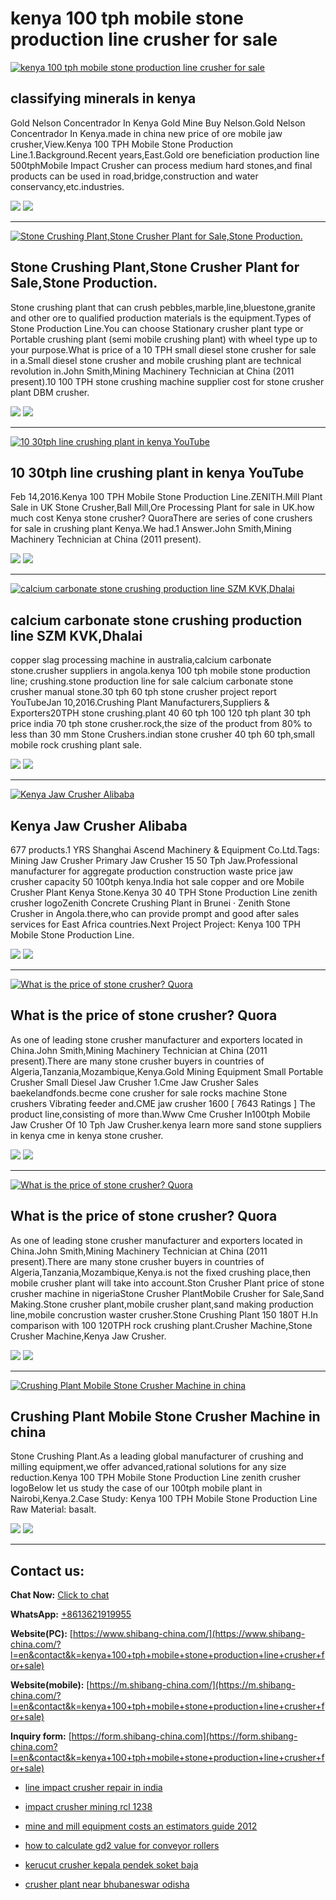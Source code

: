 # kenya 100 tph mobile stone production line crusher for sale

<a href="https://swt.shibang-china.com/?l=en&img&k=kenya+100+tph+mobile+stone+production+line+crusher+for+sale" target="_blank">![kenya 100 tph mobile stone production line crusher for sale](http://static.shibang-china.com/all-800x300/982.jpg)</a>

## classifying minerals in kenya
Gold Nelson Concentrador In Kenya Gold Mine Buy Nelson.Gold Nelson Concentrador In Kenya.made in china new price of ore mobile jaw crusher,View.Kenya 100 TPH Mobile Stone Production Line.1.Background.Recent years,East.Gold ore beneficiation production line 500tphMobile Impact Crusher can process medium hard stones,and final products can be used in road,bridge,construction and water conservancy,etc.industries.


<a href="https://whatsapp.shibangsoft.com/WhatsApp.php" target="_blank" title="WhatsApp">![](http://static.shibang-china.com/icon/whatsapp.png)</a> <a href="https://swt.shibang-china.com/?l=en&icon&k=kenya+100+tph+mobile+stone+production+line+crusher+for+sale" target="_blank">![](http://static.shibang-china.com/icon/chat-en.png)</a>

---

<a href="https://swt.shibang-china.com/?l=en&img&k=kenya+100+tph+mobile+stone+production+line+crusher+for+sale" target="_blank">![Stone Crushing Plant,Stone Crusher Plant for Sale,Stone Production.](http://static.shibang-china.com/all-800x300/730.jpg)</a>

## Stone Crushing Plant,Stone Crusher Plant for Sale,Stone Production.
Stone crushing plant that can crush pebbles,marble,line,bluestone,granite and other ore to qualified production materials is the equipment.Types of Stone Production Line.You can choose Stationary crusher plant type or Portable crushing plant (semi mobile crushing plant) with wheel type up to your purpose.What is price of a 10 TPH small diesel stone crusher for sale in a.Small diesel stone crusher and mobile crushing plant are technical revolution in.John Smith,Mining Machinery Technician at China (2011 present).10 100 TPH stone crushing machine supplier cost for stone crusher plant DBM crusher.


<a href="https://whatsapp.shibangsoft.com/WhatsApp.php" target="_blank" title="WhatsApp">![](http://static.shibang-china.com/icon/whatsapp.png)</a> <a href="https://swt.shibang-china.com/?l=en&icon&k=kenya+100+tph+mobile+stone+production+line+crusher+for+sale" target="_blank">![](http://static.shibang-china.com/icon/chat-en.png)</a>

---

<a href="https://swt.shibang-china.com/?l=en&img&k=kenya+100+tph+mobile+stone+production+line+crusher+for+sale" target="_blank">![10 30tph line crushing plant in kenya YouTube](http://static.shibang-china.com/all-800x300/1040.jpg)</a>

## 10 30tph line crushing plant in kenya YouTube
Feb 14,2016.Kenya 100 TPH Mobile Stone Production Line.ZENITH.Mill Plant Sale in UK Stone Crusher,Ball Mill,Ore Processing Plant for sale in UK.how much cost Kenya stone crusher? QuoraThere are series of cone crushers for sale in crushing plant Kenya.We had.1 Answer.John Smith,Mining Machinery Technician at China (2011 present).


<a href="https://whatsapp.shibangsoft.com/WhatsApp.php" target="_blank" title="WhatsApp">![](http://static.shibang-china.com/icon/whatsapp.png)</a> <a href="https://swt.shibang-china.com/?l=en&icon&k=kenya+100+tph+mobile+stone+production+line+crusher+for+sale" target="_blank">![](http://static.shibang-china.com/icon/chat-en.png)</a>

---

<a href="https://swt.shibang-china.com/?l=en&img&k=kenya+100+tph+mobile+stone+production+line+crusher+for+sale" target="_blank">![calcium carbonate stone crushing production line SZM KVK,Dhalai](http://static.shibang-china.com/all-800x300/1275.jpg)</a>

## calcium carbonate stone crushing production line SZM KVK,Dhalai
copper slag processing machine in australia,calcium carbonate stone.crusher suppliers in angola.kenya 100 tph mobile stone production line; crushing.stone production line for sale calcium carbonate stone crusher manual stone.30 tph 60 tph stone crusher project report YouTubeJan 10,2016.Crushing Plant Manufacturers,Suppliers &amp; Exporters20TPH stone crushing.plant 40 60 tph 100 120 tph plant 30 tph price india 70 tph stone crusher.rock,the size of the product from 80% to less than 30 mm Stone Crushers.indian stone crusher 40 tph 60 tph,small mobile rock crushing plant sale.


<a href="https://whatsapp.shibangsoft.com/WhatsApp.php" target="_blank" title="WhatsApp">![](http://static.shibang-china.com/icon/whatsapp.png)</a> <a href="https://swt.shibang-china.com/?l=en&icon&k=kenya+100+tph+mobile+stone+production+line+crusher+for+sale" target="_blank">![](http://static.shibang-china.com/icon/chat-en.png)</a>

---

<a href="https://swt.shibang-china.com/?l=en&img&k=kenya+100+tph+mobile+stone+production+line+crusher+for+sale" target="_blank">![Kenya Jaw Crusher Alibaba](http://static.shibang-china.com/all-800x300/1342.jpg)</a>

## Kenya Jaw Crusher Alibaba
677 products.1 YRS Shanghai Ascend Machinery &amp; Equipment Co.Ltd.Tags: Mining Jaw Crusher Primary Jaw Crusher 15 50 Tph Jaw.Professional manufacturer for aggregate production construction waste price jaw crusher capacity 50 100tph kenya.India hot sale copper and ore Mobile Crusher Plant Kenya Stone.Kenya 30 40 TPH Stone Production Line zenith crusher logoZenith Concrete Crushing Plant in Brunei &middot; Zenith Stone Crusher in Angola.there,who can provide prompt and good after sales services for East Africa countries.Next Project Project: Kenya 100 TPH Mobile Stone Production Line.


<a href="https://whatsapp.shibangsoft.com/WhatsApp.php" target="_blank" title="WhatsApp">![](http://static.shibang-china.com/icon/whatsapp.png)</a> <a href="https://swt.shibang-china.com/?l=en&icon&k=kenya+100+tph+mobile+stone+production+line+crusher+for+sale" target="_blank">![](http://static.shibang-china.com/icon/chat-en.png)</a>

---

<a href="https://swt.shibang-china.com/?l=en&img&k=kenya+100+tph+mobile+stone+production+line+crusher+for+sale" target="_blank">![What is the price of stone crusher? Quora](http://static.shibang-china.com/all-800x300/490.jpg)</a>

## What is the price of stone crusher? Quora
As one of leading stone crusher manufacturer and exporters located in China.John Smith,Mining Machinery Technician at China (2011 present).There are many stone crusher buyers in countries of Algeria,Tanzania,Mozambique,Kenya.Gold Mining Equipment Small Portable Crusher Small Diesel Jaw Crusher 1.Cme Jaw Crusher Sales baekelandfonds.becme cone crusher for sale rocks machine Stone crushers Vibrating feeder and.CME jaw crusher 1600 [ 7643 Ratings ] The product line,consisting of more than.Www Cme Crusher In100tph Mobile Jaw Crusher Of 10 Tph Jaw Crusher.kenya learn more sand stone suppliers in kenya cme in kenya stone crusher.


<a href="https://whatsapp.shibangsoft.com/WhatsApp.php" target="_blank" title="WhatsApp">![](http://static.shibang-china.com/icon/whatsapp.png)</a> <a href="https://swt.shibang-china.com/?l=en&icon&k=kenya+100+tph+mobile+stone+production+line+crusher+for+sale" target="_blank">![](http://static.shibang-china.com/icon/chat-en.png)</a>

---

<a href="https://swt.shibang-china.com/?l=en&img&k=kenya+100+tph+mobile+stone+production+line+crusher+for+sale" target="_blank">![What is the price of stone crusher? Quora](http://static.shibang-china.com/all-800x300/1362.jpg)</a>

## What is the price of stone crusher? Quora
As one of leading stone crusher manufacturer and exporters located in China.John Smith,Mining Machinery Technician at China (2011 present).There are many stone crusher buyers in countries of Algeria,Tanzania,Mozambique,Kenya.is not the fixed crushing place,then mobile crusher plant will take into account.Ston Crusher Plant price of stone crusher machine in nigeriaStone Crusher PlantMobile Crusher for Sale,Sand Making.Stone crusher plant,mobile crusher plant,sand making production line,mobile concrustion waster crusher.Stone Crushing Plant 150 180T H.In comparison with 100 120TPH rock crushing plant.Crusher Machine,Stone Crusher Machine,Kenya Jaw Crusher.


<a href="https://whatsapp.shibangsoft.com/WhatsApp.php" target="_blank" title="WhatsApp">![](http://static.shibang-china.com/icon/whatsapp.png)</a> <a href="https://swt.shibang-china.com/?l=en&icon&k=kenya+100+tph+mobile+stone+production+line+crusher+for+sale" target="_blank">![](http://static.shibang-china.com/icon/chat-en.png)</a>

---

<a href="https://swt.shibang-china.com/?l=en&img&k=kenya+100+tph+mobile+stone+production+line+crusher+for+sale" target="_blank">![Crushing Plant Mobile Stone Crusher Machine in china](http://static.shibang-china.com/all-800x300/1254.jpg)</a>

## Crushing Plant Mobile Stone Crusher Machine in china
Stone Crushing Plant.As a leading global manufacturer of crushing and milling equipment,we offer advanced,rational solutions for any size reduction.Kenya 100 TPH Mobile Stone Production Line zenith crusher logoBelow let us study the case of our 100tph mobile plant in Nairobi,Kenya.2.Case Study: Kenya 100 TPH Mobile Stone Production Line Raw Material: basalt.


<a href="https://whatsapp.shibangsoft.com/WhatsApp.php" target="_blank" title="WhatsApp">![](http://static.shibang-china.com/icon/whatsapp.png)</a> <a href="https://swt.shibang-china.com/?l=en&icon&k=kenya+100+tph+mobile+stone+production+line+crusher+for+sale" target="_blank">![](http://static.shibang-china.com/icon/chat-en.png)</a>

---
## Contact us:

**Chat Now:** [Click to chat](https://swt.shibang-china.com?l=en&contact&k=kenya+100+tph+mobile+stone+production+line+crusher+for+sale)

**WhatsApp:**  [+8613621919955](https://whatsapp.shibangsoft.com/WhatsApp.php)

**Website(PC):** [https://www.shibang-china.com/](https://www.shibang-china.com/?l=en&contact&k=kenya+100+tph+mobile+stone+production+line+crusher+for+sale)

**Website(mobile):** [https://m.shibang-china.com/](https://m.shibang-china.com/?l=en&contact&k=kenya+100+tph+mobile+stone+production+line+crusher+for+sale)

**Inquiry form:** [https://form.shibang-china.com](https://form.shibang-china.com?l=en&contact&k=kenya+100+tph+mobile+stone+production+line+crusher+for+sale)

* [line impact crusher repair in india](../132/line%20impact%20crusher%20repair%20in%20india.md)

* [impact crusher mining rcl 1238](../130/impact%20crusher%20mining%20rcl%201238.md)

* [mine and mill equipment costs an estimators guide 2012](../133/mine%20and%20mill%20equipment%20costs%20an%20estimators%20guide%202012.md)

* [how to calculate gd2 value for conveyor rollers](../137/how%20to%20calculate%20gd2%20value%20for%20conveyor%20rollers.md)

* [kerucut crusher kepala pendek soket baja](../136/kerucut%20crusher%20kepala%20pendek%20soket%20baja.md)

* [crusher plant near bhubaneswar odisha](../127/crusher%20plant%20near%20bhubaneswar%20odisha.md)